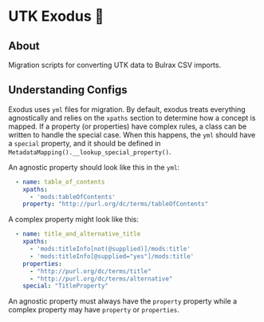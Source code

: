 # UTK Exodus :flight_departure:

## About

Migration scripts for converting UTK data to Bulrax CSV imports.

## Understanding Configs

Exodus uses `yml` files for migration.  By default, exodus treats everything agnostically and relies on the `xpaths` section
to determine how a concept is mapped.  If a property (or properties) have complex rules, a class can be written
to handle the special case.  When this happens, the `yml` should have a `special` property, and it should be defined in 
`MetadataMapping().__lookup_special_property()`.

An agnostic property should look like this in the `yml`:

```yml
  - name: table_of_contents
    xpaths:
      - 'mods:tableOfContents'
    property: "http://purl.org/dc/terms/tableOfContents"
```

A complex property might look like this:

```yml
  - name: title_and_alternative_title
    xpaths:
      - 'mods:titleInfo[not(@supplied)]/mods:title'
      - 'mods:titleInfo[@supplied="yes"]/mods:title'
    properties:
      - "http://purl.org/dc/terms/title"
      - "http://purl.org/dc/terms/alternative"
    special: "TitleProperty"
```

An agnostic property must always have the `property` property while a complex property may have `property` or `properties`.
